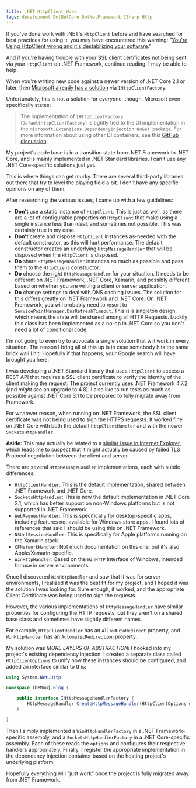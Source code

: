 ```yaml
---
title: .NET HttpClient Woes
tags: development DotNetCore DotNetFramework CSharp Http
---
```


If you've done work with .NET's `HttpClient` before and have searched for best practices for using it, you may have encountered this warning: "[You're Using HttpClient wrong and it's destabilizing your software](https://aspnetmonsters.com/2016/08/2016-08-27-httpclientwrong/)."

And if you're having trouble with your SSL client certificates not being sent via your `HttpClient` on .NET Framework, continue reading. I may be able to help.

<!--more-->

When you're writing new code against a newer version of .NET Core 2.1 or later, then [Microsoft already has a solution](https://docs.microsoft.com/en-us/dotnet/architecture/microservices/implement-resilient-applications/use-httpclientfactory-to-implement-resilient-http-requests) via `IHttpClientFactory`.

Unfortunately, this is not a solution for everyone, though. Microsoft even specifically states:

> The implementation of `IHttpClientFactory` (`DefaultHttpClientFactory`) is tightly tied to the DI implementation in the `Microsoft.Extensions.DependencyInjection NuGet package`. For more information about using other DI containers, see this [GitHub discussion](https://github.com/dotnet/extensions/issues/1345).

My project's code base is in a transition state from .NET Framework to .NET Core, and is mainly implemented in .NET Standard libraries. I can't use any .NET Core-specific solutions just yet.

This is where things can get murky. There are several third-party libraries out there that try to level the playing field a bit. I don't have any specific opinions on any of them.

After researching the various issues, I came up with a few guidelines:

- **Don't** use a static instance of `HttpClient`. This is just as well, as there are a lot of configurable properties on `HttpClient` that make using a single instance less than ideal, and sometimes not possible. This was certainly true in my case.
- **Don't** create and dispose `HttpClient` instances as-needed with the default constructor, as this will hurt performance. The default constructor creates an underlying `HttpMessageHandler` that will be disposed when the `HttpClient` is disposed.
- **Do** share `HttpMessageHandler` instances as much as possible and pass them to the `HttpClient` constructor.
- **Do** choose the right `HttpMessageHandler` for your situation. It needs to be different on .NET Framework, .NET Core, Xamarin, and possibly different based on whether you are writing a client or server application.
- **Do** change settings to deal with DNS caching issues. The solution for this differs greatly on .NET Framework and .NET Core. On .NET Framework, you will probably need to resort to `ServicePointManager.DnsRefreshTimeout`. This is a singleton design, which means the state will be shared among all HTTP Requests. Luckily this class has been implemented as a no-op in .NET Core so you don't need a lot of conditional code.

I'm not going to even try to advocate a single solution that will work in every situation. The reason I bring all of this up is in case somebody hits the same brick wall I hit. Hopefully if that happens, your Google search will have brought you here.

I was developing a .NET Standard library that uses `HttpClient` to access a REST API that requires a SSL client certificate to verify the identity of the client making the request. The project currently uses .NET Framework 4.7.2 (and *might* see an upgrade to 4.8). I also like to run tests as much as possible against .NET Core 3.1 to be prepared to fully migrate away from Framework.

For whatever reason, when running on .NET Framework, the SSL client certificate was not being used to sign the HTTPS requests. It worked fine on .NET Core with both the default `HttpClientHandler` and with the newer `SocketsHttpHandler`.

**Aside:** This may actually be related to a [similar issue in Internet Explorer](https://support.microsoft.com/en-us/help/2988411/client-certificate-request-fails-when-tls-1-2-and-1-1-secure-protocols), which leads me to suspect that it might actually be caused by failed TLS Protocol negotiation between the client and server.

There are several `HttpMessageHandler` implementations, each with subtle differences.

- `HttpClientHandler`: This is the default implementation, shared between .NET Framework and .NET Core.
- `SocketsHttpHandler`: This is now the default implementation in .NET Core 2.1, which has better support on non-Windows platforms but is not supported in .NET Framework.
- `WebRequestHandler`: This is specifically for desktop-specific apps, including features not available for Windows store apps. I found lots of references that said I should be using this on .NET Framework.
- `NSUrlSessionHandler`: This is specifically for Apple platforms running on the Xamarin stack.
- `CFNetworkHandler`: Not much documentation on this one, but it's also Apple/Xamarin-specific.
- `WinHttpHandler`: Based on the `WinHTTP` interface of Windows, intended for use in server environments.

Once I discovered `WinHttpHandler` and saw that it was for server environments, I realized it was the best fit for my project, and I hoped it was the solution I was looking for. Sure enough, it worked, and the appropriate Client Certificate was being used to sign the requests.

However, the various implementations of `HttpMessageHandler` have similar properties for configuring the HTTP requests, but they aren't on a shared base class and sometimes have slightly different names.

For example, `HttpClientHandler` has an `AllowAutoRedirect` property, and `WinHttpHandler` has an `AutomaticRedirection` property.

My solution was *MORE LAYERS OF ABSTRACTION!* I hooked into my project's existing dependency injection. I created a separate class called `HttpClientOptions` to unify how these instances should be configured, and added an interface similar to this:

```csharp
using System.Net.Http;

namespace TheMuuj.Blog {

    public interface IHttpMessageHandlerFactory {
        HttpMessageHandler CreateHttpMessageHandler(HttpClientOptions options);
    }

}
```

Then I simply implemented a `WinHttpHandlerFactory` in a .NET Framework-specific assembly, and a `SocketsHttpHandlerFactory` in a .NET Core-specific assembly. Each of these reads the `options` and configures their respective handlers appropriately. Finally, I register the appropriate implementation in the dependency injection container based on the hosting project's underlying platform.

Hopefully everything will "just work" once the project is fully migrated away from .NET Framework.
